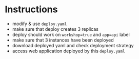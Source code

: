 # Instructions

- modify & use `deploy.yaml`
- make sure that deploy creates 3 replicas
- deploy should work on `workshop=true` and `app=api` label
- make sure that 3 instances have been deployed
- download deployed yaml and check deployment strategy
- access web application deployed by this `deploy.yaml`